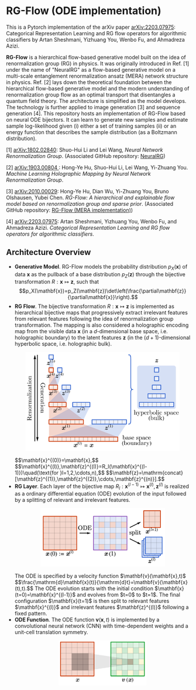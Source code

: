 # RG-Flow (ODE implementation)
 
This is a Pytorch implementation of the arXiv paper [arXiv:2203.07975](https://arxiv.org/abs/2203.07975): Categorical Representation Learning and RG flow operators for algorithmic classifiers by Artan Sheshmani, Yizhuang You, Wenbo Fu, and Ahmadreza Azizi.
 
 **RG-Flow** is a hierarchical flow-based generative model built on the idea of renormalization group (RG) in physics. It was originally introduced in Ref. [1] under the name of "NeuralRG" as a flow-based generative model on a multi-scale entanglement renormalization ansatz (MERA) network structure in physics. Ref. [2] lays down the theoretical foundation between the hierarchical flow-based generative model and the modern understanding of renormalization group flow as an optimal transport that disentangles a quantum field theory. The architecture is simplified as the model develops. The technology is further applied to image generation [3] and sequence generation [4]. This repository hosts an implementation of RG-Flow based on neural ODE bijectors. It can learn to generate new samples and estimate sample log-likelihood given (i) either a set of training samples (ii) or an energy function that describes the sample distribution (as a Boltzmann distribution).

[1] [arXiv:1802.02840](https://arxiv.org/abs/1802.02840): Shuo-Hui Li and Lei Wang, *Neural Network Renormalization Group*. (Associated GitHub repository: [NeuralRG](https://github.com/li012589/NeuralRG))

[2] [arXiv:1903.00804
](https://arxiv.org/abs/1903.00804): Hong-Ye Hu, Shuo-Hui Li, Lei Wang, Yi-Zhuang You. *Machine Learning Holographic Mapping by Neural Network Renormalization Group*.

[3] [arXiv:2010.00029](https://arxiv.org/abs/2010.00029): Hong-Ye Hu, Dian Wu, Yi-Zhuang You, Bruno Olshausen, Yubei Chen. *RG-Flow: A hierarchical and explainable flow model based on renormalization group and sparse prior*. (Associated GitHub repository: [RG-Flow (MERA implementation)](https://github.com/hongyehu/RG-Flow))

[4] [arXiv:2203.07975](https://arxiv.org/abs/2203.07975): Artan Sheshmani, Yizhuang You, Wenbo Fu, and Ahmadreza Azizi. *Categorical Representation Learning and RG flow operators for algorithmic classifiers*. 

## Architecture Overview

* **Generative Model**. RG-Flow models the probability distribution $p_X(\mathbf{x})$ of data $\mathbf{x}$ as the pullback of a base distribution $p_Z(\mathbf{z})$ through the bijective transformation $R:\mathbf{x}\mapsto\mathbf{z}$, such that $$p_X(\mathbf{x})=p_Z(\mathbf{z})\det\left(\frac{\partial\mathbf{z}}{\partial\mathbf{x}}\right).$$
* **RG Flow**. The bijective transformation $R:\mathbf{x}\mapsto\mathbf{z}$ is implemented as hierarchical bijective maps that progressively extract irrelevant features from relevant features following the idea of renormalization group transformation. The mapping is also considered a holographic encoding map from the visible data $\mathbf{x}$ (in a $d$-dimensional base space, i.e. holographic boundary) to the latent features $\mathbf{z}$ (in the $(d+1)$-dimensional hyperbolic space, i.e. holographic bulk).
  <p align="center">
    <img src="docs/imgs/RGflow.png" width=420>
  </p>
  $$\mathbf{x}^{(0)}=\mathbf{x},$$
  $$\mathbf{x}^{(l)},\mathbf{z}^{(l)}=R_l(\mathbf{x}^{(l-1)})\quad(\text{for }l=1,2,\cdots,n),$$
  $$\mathbf{z}=\mathrm{concat}[\mathbf{z}^{(1)},\mathbf{z}^{(2)},\cdots,\mathbf{z}^{(n)}].$$
* **RG Layer**. Each layer of the bijective map $R_l:\mathbf{x}^{(l-1)}\mapsto\mathbf{x}^{(l)},\mathbf{z}^{(l)}$ is realized as a ordinary differential equation (ODE) evolution of the input followed by a splitting of relevant and irrelevant features.
  <p align="center">
    <img src="docs/imgs/RGlayer.png" width=340>
  </p>
  The ODE is specified by a velocity function $\mathbf{v}(\mathbf{x},t)$
  $$\frac{\mathrm{d}\mathbf{x}(t)}{\mathrm{d}t}=\mathbf{v}(\mathbf{x}(t),t).$$
  The ODE evolution starts with the initial condition $\mathbf{x}(t=0)=\mathbf{x}^{(l-1)}$ and evolves from $t=0$ to $t=1$. The final configuration $\mathbf{x}(t=1)$ is then split to relevant features $\mathbf{x}^{(l)}$ and irrelevant features $\mathbf{z}^{(l)}$ following a fixed pattern.
* **ODE Function**. The ODE function $\mathbf{v}(\mathbf{x},t)$ is implemented by a convolutional neural network (CNN) with time-dependent weights and a unit-cell translation symmetry.
  <p align="center">
    <img src="docs/imgs/ODEfunc.png" width=240>
  </p>
